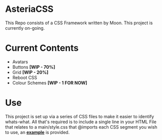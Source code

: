 # AsteriaCSS
This Repo consists of a CSS Framework written by Moon.
This project is currently on-going.

# Current Contents
- Avatars
- Buttons **[WIP - 70%]**
- Grid **[WIP - 20%]**
- Reboot CSS
- Colour Schemes **[WIP - 1 FOR NOW]**


# Use
This project is set up via a series of CSS files to make it easier to identify whats-what.
All that's required is to include a single line in your HTML File that relates to a main/style.css
that @imports each CSS segment you wish to use, an **[example](main.css)** is provided.
